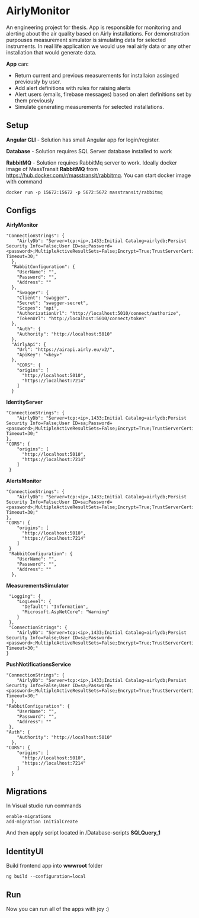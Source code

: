 # AirlyMonitor 

An engineering project for thesis. App is responsible for monitoring and alerting about the air quality based on Airly installations. For demonstration purpouses measurement simulator is simulating data for selected instruments. In real life application we would use real airly data or any other installation that would generate data. 

**App** can:
- Return current and previous measurements for installaion assinged previously by user.
- Add alert definitions with rules for raising alerts
- Alert users (emails, firebase messages) based on alert definitions set by them previously
- Simulate generating measurements for selected installations.

## Setup

**Angular CLI** - Solution has small Angular app for login/register.

**Database** - Solution requires SQL Server database installed to work

**RabbitMQ** - Solution requires RabbitMq server to work. Ideally docker image of MassTransit **RabbitMQ** from https://hub.docker.com/r/masstransit/rabbitmq. You can start docker image with command
```
docker run -p 15672:15672 -p 5672:5672 masstransit/rabbitmq
```

## Configs

**AirlyMonitor**
```
"ConnectionStrings": {
    "AirlyDb": "Server=tcp:<ip>,1433;Initial Catalog=airlydb;Persist Security Info=False;User ID=sa;Password=<password>;MultipleActiveResultSets=False;Encrypt=True;TrustServerCertificate=True;Connection Timeout=30;"
  },
  "RabbitConfiguration": {
    "UserName": "",
    "Password": "",
    "Address": ""
  },
    "Swagger": {
    "Client": "swagger",
    "Secret": "swagger-secret",
    "Scopes": "api",
    "AuthorizationUrl": "http://localhost:5010/connect/authorize",
    "TokenUrl": "http://localhost:5010/connect/token"
  },
    "Auth": {
    "Authority": "http://localhost:5010"
  },
  "AirlyApi": {
    "Url": "https://airapi.airly.eu/v2/",
    "ApiKey": "<key>"
  },
    "CORS": {
    "origins": [
      "http://localhost:5010",
      "https://localhost:7214"
    ]
  }
```

**IdentityServer**
```
"ConnectionStrings": {
    "AirlyDb": "Server=tcp:<ip>,1433;Initial Catalog=airlydb;Persist Security Info=False;User ID=sa;Password=<password>;MultipleActiveResultSets=False;Encrypt=True;TrustServerCertificate=True;Connection Timeout=30;"
},
"CORS": {
    "origins": [
      "http://localhost:5010",
      "https://localhost:7214"
    ]
 }
```

**AlertsMonitor**
```
"ConnectionStrings": {
    "AirlyDb": "Server=tcp:<ip>,1433;Initial Catalog=airlydb;Persist Security Info=False;User ID=sa;Password=<password>;MultipleActiveResultSets=False;Encrypt=True;TrustServerCertificate=True;Connection Timeout=30;"
},
"CORS": {
    "origins": [
      "http://localhost:5010",
      "https://localhost:7214"
    ]
 }
 "RabbitConfiguration": {
    "UserName": "",
    "Password": "",
    "Address": ""
  },
```

**MeasurementsSimulator**
```
 "Logging": {
    "LogLevel": {
      "Default": "Information",
      "Microsoft.AspNetCore": "Warning"
    }
 },
 "ConnectionStrings": {
    "AirlyDb": "Server=tcp:<ip>,1433;Initial Catalog=airlydb;Persist Security Info=False;User ID=sa;Password=<password>;MultipleActiveResultSets=False;Encrypt=True;TrustServerCertificate=True;Connection Timeout=30;"
}
```

**PushNotificationsService**
```
"ConnectionStrings": {
    "AirlyDb": "Server=tcp:<ip>,1433;Initial Catalog=airlydb;Persist Security Info=False;User ID=sa;Password=<password>;MultipleActiveResultSets=False;Encrypt=True;TrustServerCertificate=True;Connection Timeout=30;"
  },
"RabbitConfiguration": {
    "UserName": "",
    "Password": "",
    "Address": ""
 },
"Auth": {
    "Authority": "http://localhost:5010"
  },
"CORS": {
    "origins": [
      "http://localhost:5010",
      "https://localhost:7214"
    ]
  }
```

## Migrations

In Visual studio run commands
```
enable-migrations
add-migration InitialCreate
```

And then apply script located in /Database-scripts **SQLQuery_1**

## IdentityUI

Build frontend app into **wwwroot** folder
```
ng build --configuration=local
```

## Run

Now you can run all of the apps with joy :) 
